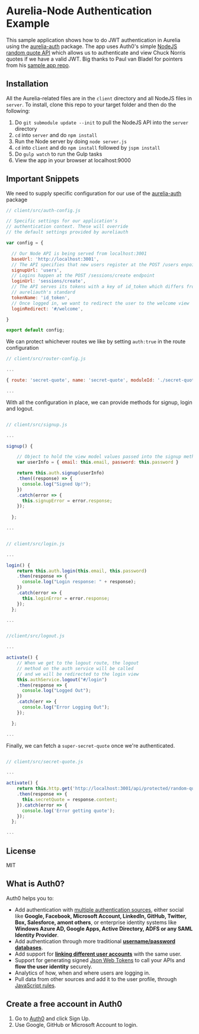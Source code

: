 # Aurelia-Node Authentication Example

This sample application shows how to do JWT authentication in Aurelia using the [aurelia-auth](https://github.com/paulvanbladel/aurelia-auth) package. The app uses Auth0's simple [NodeJS random quote API](https://github.com/auth0/nodejs-jwt-authentication-sample) which allows us to authenticate and view Chuck Norris quotes if we have a valid JWT. Big thanks to Paul van Bladel for pointers from his [sample app repo](https://github.com/paulvanbladel/aurelia-auth-sample).

## Installation

All the Aurelia-related files are in the `client` directory and all NodeJS files in `server`. To install, clone this repo to your target folder and then do the following:

1. Do `git submodule update --init` to pull the NodeJS API into the `server` directory
2. `cd` into `server` and do `npm install`
3. Run the Node server by doing `node server.js`
4. `cd` into `client` and do `npm install` followed by `jspm install`
5. Do `gulp watch` to run the Gulp tasks
6. View the app in your browser at localhost:9000

## Important Snippets

We need to supply specific configuration for our use of the [aurelia-auth](https://github.com/paulvanbladel/aurelia-auth) package

```js
// client/src/auth-config.js

// Specific settings for our application's
// authentication context. These will override
// the default settings provided by aureliauth

var config = {

  // Our Node API is being served from localhost:3001
  baseUrl: 'http://localhost:3001',
  // The API specifies that new users register at the POST /users enpoint
  signupUrl: 'users',
  // Logins happen at the POST /sessions/create endpoint
  loginUrl: 'sessions/create',
  // The API serves its tokens with a key of id_token which differs from
  // aureliauth's standard
  tokenName: 'id_token',
  // Once logged in, we want to redirect the user to the welcome view
  loginRedirect: '#/welcome',

}

export default config;
```

We can protect whichever routes we like by setting `auth:true` in the route configuration
```js
// client/src/router-config.js

...

{ route: 'secret-quote', name: 'secret-quote', moduleId: './secret-quote', nav: true, title:'Super Secret Quote', auth: true },

...
```

With all the configuration in place, we can provide methods for signup, login and logout.
```js

// client/src/signup.js

...

signup() {

    // Object to hold the view model values passed into the signup method
    var userInfo = { email: this.email, password: this.password }

    return this.auth.signup(userInfo)
    .then((response) => {
      console.log("Signed Up!");
    })
    .catch(error => {
      this.signupError = error.response;
    });
    
  };

...
```

```js

// client/src/login.js

...

login() {
    return this.auth.login(this.email, this.password)
    .then(response => {
      console.log("Login response: " + response);
    })
    .catch(error => {
      this.loginError = error.response;
    });
  };

...
```

```js

//client/src/logout.js

...

activate() {
    // When we get to the logout route, the logout 
    // method on the auth service will be called  
    // and we will be redirected to the login view
    this.authService.logout("#/login")
    .then(response => {
      console.log("Logged Out");
    })
    .catch(err => {
      console.log("Error Logging Out");
    });

  };

...
```

Finally, we can fetch a `super-secret-quote` once we're authenticated.

```js

// client/src/secret-quote.js

...

activate() {
    return this.http.get('http://localhost:3001/api/protected/random-quote')
    .then(response => {
      this.secretQuote = response.content;
    }).catch(error => {
      console.log('Error getting quote');
    });
  };

...
```

## License

MIT

## What is Auth0?

Auth0 helps you to:

* Add authentication with [multiple authentication sources](https://docs.auth0.com/identityproviders), either social like **Google, Facebook, Microsoft Account, LinkedIn, GitHub, Twitter, Box, Salesforce, amont others**, or enterprise identity systems like **Windows Azure AD, Google Apps, Active Directory, ADFS or any SAML Identity Provider**.
* Add authentication through more traditional **[username/password databases](https://docs.auth0.com/mysql-connection-tutorial)**.
* Add support for **[linking different user accounts](https://docs.auth0.com/link-accounts)** with the same user.
* Support for generating signed [Json Web Tokens](https://docs.auth0.com/jwt) to call your APIs and **flow the user identity** securely.
* Analytics of how, when and where users are logging in.
* Pull data from other sources and add it to the user profile, through [JavaScript rules](https://docs.auth0.com/rules).

## Create a free account in Auth0

1. Go to [Auth0](https://auth0.com) and click Sign Up.
2. Use Google, GitHub or Microsoft Account to login.
